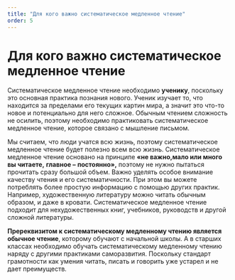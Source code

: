 ```yaml
---
title: "Для кого важно систематическое медленное чтение"
order: 5
---
```


# Для кого важно систематическое медленное чтение

Систематическое медленное чтение необходимо **ученику**, поскольку это основная практика познания нового. Ученик изучает то, что находится за пределами его текущих картин мира, а значит это что-то новое и потенциально для него сложное. Обычным чтением сложность не осилить, поэтому необходимо практиковать систематическое медленное чтение, которое связано с мышление письмом.

Мы считаем, что люди учатся всю жизнь, поэтому систематическое медленное чтение будет полезно всем всю жизнь. Систематическое медленное чтение основано на принципе **«****не важно****,****мало** **или много вы читаете****,** **главное –** **постоянно»,** поэтому не нужно пытаться прочитать сразу большой объем. Важно уделять особое внимание качеству чтения и его систематичности. При этом вы можете потреблять более простую информацию с помощью других практик. Например, художественную литературу можно читать обычным образом, и даже в кровати. Систематическое медленное чтение подходит для нехудожественных книг, учебников, руководств и другой сложной литературы.

**Пререквизитом к систематическому медленному чтению является обычное чтение**, которому обучают с начальной школы. А в старших классах необходимо обучать систематическому медленному чтению наряду с другими практиками саморазвития. Поскольку стандарт грамотности как умения читать, писать и говорить уже устарел и не дает преимуществ.